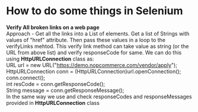# How to do some things in Selenium
**Verify All broken links on a web page**   
Approach - Get all the links into a List of elements. Get a list of Strings with values of "href" attribute. Then pass these values in a loop to the verifyLinks mehtod. This verify link method can take value as string (or the URL from above list) and verify responseCode for same. We can do this using **HttpURLConnection** class as:  
      URL url = new URL("https://demo.nopcommerce.com/vendor/apply");  
			HttpURLConnection conn = (HttpURLConnection)url.openConnection();  
			conn.connect();    	
			int resCode = conn.getResponseCode();  
			String message = conn.getResponseMessage();  
In the same way we use and check responseCodes and responseMessages provided in **HttpURLConnection** class  

